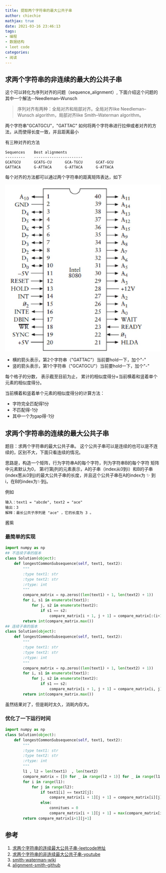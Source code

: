 ```yaml
---
title: 提取两个字符串的最大公共子串
author: chiechie
mathjax: true
date: 2021-03-16 23:46:13
tags:
- 编程
- 数据结构
- leet code
categories: 
- 阅读
---
```


## 求两个字符串的非连续的最大的公共子串

这个可以转化为序列对齐的问题（sequence_alignment）, 下面介绍这个问题的其中一个解法--Needleman–Wunsch

> 序列对齐有两种：全局对齐和局部对齐。全局对齐like Needleman–Wunsch algorithm，局部对齐like Smith–Waterman algorithm。

两个字符串"GCATGCU"，"GATTAC"
如何将两个字符串进行拉伸或者对齐的方法，从而使得长度一致，并且距离最小

有三种对齐的方法
```
Sequences    Best alignments
---------    ----------------------
GCATGCU      GCATG-CU      GCA-TGCU      GCAT-GCU
GATTACA      G-ATTACA      G-ATTACA      G-ATTACA
```
每个对齐的方法都可以通过两个字符串的距离矩阵表达，如下

![Needleman–Wunsch](./img.png)

- 横的箭头表示，第2个字符串（"GATTAC"）当前要hold一下，加个"-"
- 竖的箭头表示，第1个字符串（"GCATGCU"）当前要hold一下，加个"-"

每个格子的分数， 表示截至目前为止，
累计的相似度得分+当前横着和竖着单个元素的相似度得分。

当前横着和竖着单个元素的相似度得分的计算方法：

- 字符完全匹配得1分
- 不匹配得-1分
- 其中一个为gap得-1分


## 求两个字符串的连续的最大公共子串

题目：求两个字符串的最大公共子串。
这个公共子串可以是连续的也可以是不连续的，区别不大，下面只看连续的情况。

思路是，构造一个矩阵，行为字符串A的每个字符，列为字符串B的每个字符
矩阵中元素默认为0，
第i行第j列的元素表示，A的子串（index从0到i）和B的子串(index葱从0到j)的最大公共子串的长度，并且这个公共子串在A的index为 ✨ 到i，在B的index为✨到j。

例如
```
输入：text1 = "abcde", text2 = "ace" 
输出：3  
解释：最长公共子序列是 "ace" ，它的长度为 3 。
```
酱紫

### 最简单的实现


```python
import numpy as np
## 不连续子串的版本
class Solution(object):
    def longestCommonSubsequence(self, text1, text2):
        """
        :type text1: str
        :type text2: str
        :rtype: int
        """
        compare_matrix = np.zeros((len(text1) + 1, len(text2) + 1))
        for i, s1 in enumerate(text1):
            for j, s2 in enumerate(text2):
                if s1 == s2:
                    compare_matrix[i + 1, j + 1] = compare_matrix[:(i+1), :(j+1)].max() + 1
        return int(compare_matrix.max())
## 连续子串的版本
class Solution(object):
    def longestCommonSubsequence(self, text1, text2):
        """
        :type text1: str
        :type text2: str
        :rtype: int
        """
        compare_matrix = np.zeros((len(text1) + 1, len(text2) + 1))
        for i, s1 in enumerate(text1):
            for j, s2 in enumerate(text2):
                if s1 == s2:
                    compare_matrix[i + 1, j + 1] = compare_matrix[i, j] + 1
        return int(compare_matrix.max())
```
虽然结果对了，但是耗时太久，消耗内存大。


### 优化了一下运行时间
```python
import numpy as np
class Solution(object):
    def longestCommonSubsequence(self, text1, text2):
        """
        :type text1: str
        :type text2: str
        :rtype: int
        """
        l1 , l2 = len(text1)  , len(text2)
        compare_matrix = [[0 for _ in range(l2 + 1)] for _ in range(l1 + 1)]
        for i in range(l1):
            for j in range(l2):
                if text1[i] == text2[j]:
                    compare_matrix[i + 1][j + 1] = compare_matrix[i][j] + 1
                else:
                    connitues = 0
                    compare_matrix[i + 1][j + 1] = max(compare_matrix[i+1][j], compare_matrix[i][j+1])
        return compare_matrix[i+1][j+1]
```



## 参考
1. [求两个字符串的连续最大公共子串-leetcode地址](https://leetcode-cn.com/problems/longest-common-subsequence/)
2. [求两个字符串的非连续最大公共子串-youtube](https://www.youtube.com/watch?v=LhpGz5--isw)
3. [smith-waterman-wiki](https://en.wikipedia.org/wiki/Smith%E2%80%93Waterman_algorithm)
4. [alignment-smith-github](https://github.com/alevchuk/pairwise-alignment-in-python/blob/master/alignment.py)